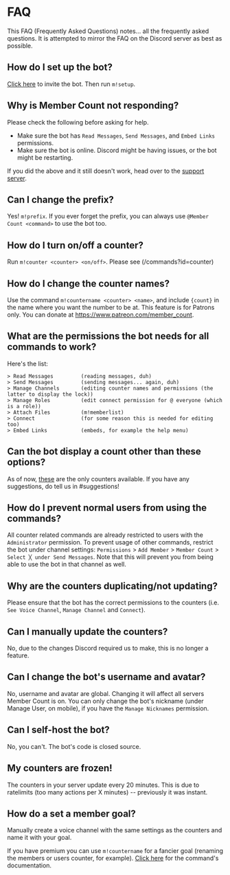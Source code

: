 # FAQ

This FAQ (Frequently Asked Questions) notes... all the frequently asked questions. It is attempted to mirror the FAQ on the Discord server as best as possible.

## How do I set up the bot?
[Click here](https://discordapp.com/api/oauth2/authorize?client_id=432533456807919639&permissions=8&scope=bot) to invite the bot. Then run `m!setup`.

## Why is Member Count not responding?
Please check the following before asking for help.
- Make sure the bot has `Read Messages`, `Send Messages`, and `Embed Links` permissions.
- Make sure the bot is online. Discord might be having issues, or the bot might be restarting.

If you did the above and it still doesn't work, head over to the [support server](https://discord.gg/dWMgWWw).

## Can I change the prefix?
Yes! `m!prefix`. If you ever forget the prefix, you can always use `@Member Count <command>` to use the bot too.

## How do I turn on/off a counter?
Run `m!counter <counter> <on/off>`. Please see (/commands?id=counter)

## How do I change the counter names?
Use the command `m!countername <counter> <name>`, and include `{count}` in the name where you want the number to be at. This feature is for Patrons only. You can donate at https://www.patreon.com/member_count.

## What are the permissions the bot needs for all commands to work?
Here's the list:
```
> Read Messages         (reading messages, duh)
> Send Messages         (sending messages... again, duh)
> Manage Channels       (editing counter names and permissions (the latter to display the lock))
> Manage Roles          (edit connect permission for @ everyone (which is a role))
> Attach Files          (m!memberlist)
> Connect               (for some reason this is needed for editing too)
> Embed Links           (embeds, for example the help menu)
```
## Can the bot display a count other than these options?
As of now, [these](/commands?id=counter) are the only counters available. If you have any suggestions, do tell us in #suggestions!

## How do I prevent normal users from using the commands?
All counter related commands are already restricted to users with the `Administrator` permission. To prevent usage of other commands, restrict the bot under channel settings: `Permissions` > `Add Member` > `Member Count` > `Select ╳ under Send Messages`.  Note that this will prevent you from being able to use the bot in that channel as well.

## Why are the counters duplicating/not updating?
Please ensure that the bot has the correct permissions to the counters (i.e. `See Voice Channel`, `Manage Channel` and `Connect`).

## Can I manually update the counters?
No, due to the changes Discord required us to make, this is no longer a feature.

## Can I change the bot's username and avatar?
No, username and avatar are global. Changing it will affect all servers Member Count is on. You can only change the bot's nickname (under Manage User, on mobile), if you have the `Manage Nicknames` permission.

## Can I self-host the bot?
No, you can't. The bot's code is closed source.

## My counters are frozen!
The counters in your server update every 20 minutes. This is due to ratelimits (too many actions per X minutes) -- previously it was instant.

## How do a set a member goal?
Manually create a voice channel with the same settings as the counters and name it with your goal.

If you have premium you can use `m!countername` for a fancier goal (renaming the members or users counter, for example). [Click here](/commands?id=countername) for the command's documentation.